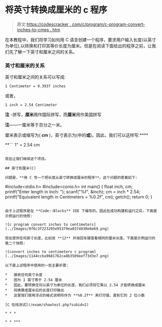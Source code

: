 # 将英寸转换成厘米的 c 程序

> 原文:[https://codescracker . com/c/program/c-program-convert-inches-to-cmes . htm](https://codescracker.com/c/program/c-program-convert-inches-to-centimeters.htm)

在本教程中，我们将学习如何用 C 语言创建一个程序，要求用户输入长度(以英寸为单位),以转换和打印其等价长度为厘米。但是在阅读下面给出的程序之前，让我们先了解一下英寸和厘米之间的关系。

### 英寸和厘米的关系

英寸和厘米之间的关系可以写成:

```
1 Centimeter = 0.3937 inches
```

或者，

```
1 inch = 2.54 Centimeter
```

**注** -拼写，**厘米**用作国际拼写，而**厘米**用作美国拼写

**注**——一厘米等于百分之一米。

厘米表示或缩写为( **cm** )，英寸表示为(中的**或**)。因此，我们可以这样写:****

 **```
1" = 2.54 cm
```

现在让我们继续这个项目。

## 英寸到厘米(C)

问题是，**用 C 写一个把长度从英寸转换成厘米的程序**。这个问题的答案如下:

```
#include<stdio.h>
#include<conio.h>
int main()
{
    float inch, cm;
    printf("Enter length in Inch: ");
    scanf("%f", &inch);
    cm = inch * 2.54;
    printf("Equivalent length in Centimeters = %0.2f", cm);
    getch();
    return 0;
}
```

由于上述程序是在 **Code::Blocks** IDE 下编写的，因此在成功构建和运行之后，下面是示例运行的快照:

![c program convert inches to centimeters](../Images/8f6c3f223295e95379ea0374930e6e69.png)

现在提供任何英寸长度，比如说 **12** 并按回车键查看相同的厘米长度。下面是示例运行的第二个快照:

![convert inches to centimeters c program](../Images/1144ccba9681762ca8b3509eef73d3e7.png)

以下是上述程序中使用的一些主要步骤:

*   接收任何英寸长度
*   因为 1 英寸等于 2.54 厘米
*   因此，要转换任何以英寸为单位的长度，我们必须将它乘以 2.54 才能转换成厘米
*   将换算成厘米后的长度打印输出
*   这里我们使用浮点的格式说明符作为 **%0.2f** 来打印值，直到它的 2 位小数

[C 在线测试](/exam/showtest.php?subid=2)

* * *

* * ***
